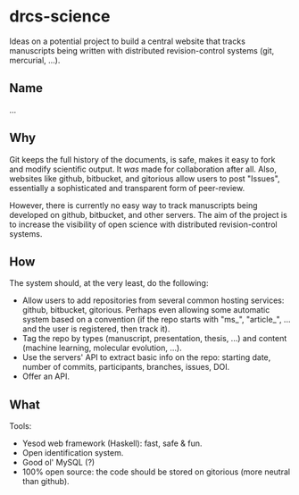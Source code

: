 drcs-science
============
Ideas on a potential project to build a central website that tracks
manuscripts being written with distributed revision-control systems (git,
mercurial, ...).

Name
----
...

Why
---
Git keeps the full history of the documents, is safe, makes it easy to fork
and modify scientific output. It *was* made for collaboration after all.
Also, websites like github, bitbucket, and gitorious allow users to post
"Issues", essentially a sophisticated and transparent form of peer-review.

However, there is currently no easy way to track manuscripts being developed
on github, bitbucket, and other servers. The aim of the project is to
increase the visibility of open science with distributed revision-control
systems.

How
---
The system should, at the very least, do the following:

* Allow users to add repositories from several common hosting services: github,
bitbucket, gitorious. Perhaps even allowing some automatic system based on
a convention (if the repo starts with "ms_", "article_", ... and the user is
registered, then track it).
* Tag the repo by types (manuscript, presentation, thesis, ...) and content
(machine learning, molecular evolution, ...).
* Use the servers' API to extract basic info on the repo: starting date,
number of commits, participants, branches, issues, DOI.
* Offer an API.

What
----
Tools:

* Yesod web framework (Haskell): fast, safe & fun.
* Open identification system.
* Good ol' MySQL (?)
* 100% open source: the code should be stored on gitorious (more neutral than github).
